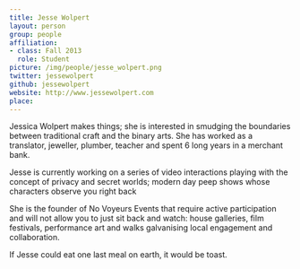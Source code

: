 ```yaml
---
title: Jesse Wolpert
layout: person
group: people
affiliation:
- class: Fall 2013
  role: Student
picture: /img/people/jesse_wolpert.png
twitter: jessewolpert
github: jessewolpert
website: http://www.jessewolpert.com
place:
---
```

Jessica Wolpert makes things; she is interested in smudging the boundaries between traditional craft and the binary arts. She has worked as a translator, jeweller, plumber, teacher and spent 6 long years in a merchant bank.

Jesse is currently working on a series of video interactions playing with the concept of privacy and secret worlds; modern day peep shows whose characters observe you right back

She is the founder of No Voyeurs Events that require active participation and will not allow you to just sit back and watch: house galleries, film festivals, performance art and walks galvanising local engagement and collaboration.

If Jesse could eat one last meal on earth, it would be toast.
